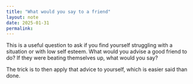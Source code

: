 ```yaml
---
title: "What would you say to a friend"
layout: note
date: 2025-01-31
permalink:
---
```


This is a useful question to ask if you find yourself struggling with a situation or with low self esteem. What would you advise a good friend to do? If they were beating themselves up, what would you say? 

The trick is to then apply that advice to yourself, which is easier said than done. 